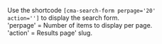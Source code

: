 Use the shortcode <code>[cma-search-form perpage='20' action='']</code> to display the search form.<br>
'perpage' = Number of items to display per page.<br>
'action' = Results page' slug.